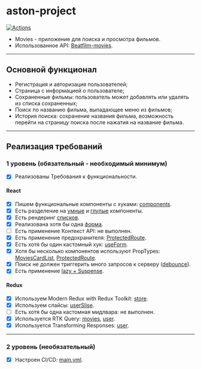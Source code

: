 # aston-project

[![Actions](https://github.com/Ewok1ng/aston-project/actions/workflows/actions.yml/badge.svg)](https://github.com/dlmedv/aston/actions)
- Movies - приложение для поиска и просмотра фильмов.
- Использованное API: [Beatfilm-movies](https://api.nomoreparties.co/beatfilm-movies").

---

## Основной функционал

- Регистрация и авторизация пользователей;
- Страница с информацией о пользователе;
- Сохраненные фильмы: пользователь может добавлять или удалять из списка сохраненных;
- Поиск по названию фильма, выпадающее меню из фильмов;
- История поиска: сохранение названия фильма, возможность перейти на страницу поиска после нажатия на название фильма.

---

## Реализация требований

### 1 уровень (обязательный - необходимый минимум)

- [x] Реализованы Требования к функциональности.

#### React

- [x] Пишем функциональные компоненты c хуками: [components](src/components).
- [x] Есть разделение на [умные](src/components/MoviesCardList/MoviesCardList.js) и [глупые](src/components/Promo/Promo.js) компоненты.
- [x] Есть рендеринг [списков](src/components/MoviesCardList/MoviesCardList.js).
- [x] Реализована хотя бы одна [форма](src/components/Register/Register.js).
- [ ] Есть применение Контекст API: не выполнен.
- [x] Есть применение предохранителя: [ProtectedRoute](src/components/ProtectedRoute/ProtectedRoute.jsx).
- [x] Есть хотя бы один кастомный хук: [useForm](src/components/hooks/useForm.jsx).
- [x] Хотя бы несколько компонентов используют PropTypes: [MoviesCardList](src/components/MoviesCardList/MoviesCardList.js), [ProtectedRoute](src/components/ProtectedRoute/ProtectedRoute.jsx).
- [x] Поиск не должен триггерить много запросов к серверу ([debounce](src/components/SearchForm/SearchForm.jsx)).
- [x] Есть применение [lazy + Suspense](src/components/App/App.js).

#### Redux

- [x] Используем Modern Redux with Redux Toolkit: [store](src/utils/store/store.js).
- [x] Используем слайсы: [userSlise](src/utils/store/slices/userslice.js).
- [ ] Есть хотя бы одна кастомная мидлвара: не выполнен.
- [x] Используется RTK Query: [movies](src/utils/store/query/movies.js), [user](src/utils/store/query/user.js).
- [x] Используется Transforming Responses: [user](src/utils/store/query/user.js).

---

### 2 уровень (необязательный)

- [x] Настроен CI/CD: [main.yml](.github/workflows/main.yml).

